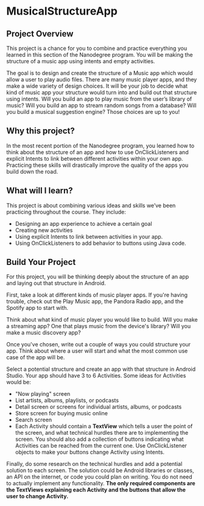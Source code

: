 # MusicalStructureApp

## Project Overview
This project is a chance for you to combine and practice everything you learned in this section of the Nanodegree program. You will be making the structure of a music app using intents and empty activities.

The goal is to design and create the structure of a Music app which would allow a user to play audio files. There are many music player apps, and they make a wide variety of design choices. It will be your job to decide what kind of music app your structure would turn into and build out that structure using intents. Will you build an app to play music from the user’s library of music? Will you build an app to stream random songs from a database? Will you build a musical suggestion engine? Those choices are up to you!

## Why this project?
In the most recent portion of the Nanodegree program, you learned how to think about the structure of an app and how to use OnClickListeners and explicit Intents to link between different activities within your own app. Practicing these skills will drastically improve the quality of the apps you build down the road.

## What will I learn?
This project is about combining various ideas and skills we’ve been practicing throughout the course. They include:

* Designing an app experience to achieve a certain goal
* Creating new activities
* Using explicit Intents to link between activities in your app.
* Using OnClickListeners to add behavior to buttons using Java code.

## Build Your Project
For this project, you will be thinking deeply about the structure of an app and laying out that structure in Android.

First, take a look at different kinds of music player apps. If you're having trouble, check out the Play Music app, the Pandora Radio app, and the Spotify app to start with.

Think about what kind of music player you would like to build. Will you make a streaming app? One that plays music from the device's library? Will you make a music discovery app?

Once you've chosen, write out a couple of ways you could structure your app. Think about where a user will start and what the most common use case of the app will be.

Select a potential structure and create an app with that structure in Android Studio. Your app should have 3 to 6 Activities. Some ideas for Activities would be:

* "Now playing" screen
* List artists, albums, playlists, or podcasts
* Detail screen or screens for individual artists, albums, or podcasts
* Store screen for buying music online
* Search screen
* Each Activity should contain a **TextView** which tells a user the point of the screen, and what technical hurdles there are to implementing the screen. You should also add a collection of buttons indicating what Activities can be reached from the current one. Use OnClickListener objects to make your buttons change Activity using Intents.

Finally, do some research on the technical hurdles and add a potential solution to each screen. The solution could be Android libraries or classes, an API on the internet, or code you could plan on writing. You do not need to actually implement any functionality. **The only required components are the TextViews explaining each Activity and the buttons that allow the user to change Activity.**
